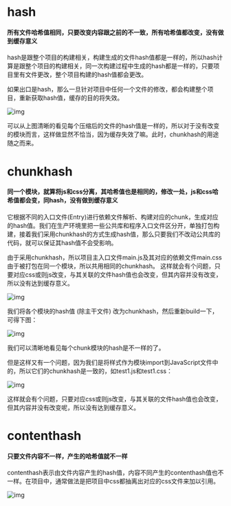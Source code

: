 # hash

#### 所有文件哈希值相同，只要改变内容跟之前的不一致，所有哈希值都改变，没有做到缓存意义

hash是跟整个项目的构建相关，构建生成的文件hash值都是一样的，所以hash计算是跟整个项目的构建相关，同一次构建过程中生成的hash都是一样的，只要项目里有文件更改，整个项目构建的hash值都会更改。

如果出口是hash，那么一旦针对项目中任何一个文件的修改，都会构建整个项目，重新获取hash值，缓存的目的将失效。

![img](https://img4.sycdn.imooc.com/5b8e4ac400013c9410640580.jpg)

可以从上图清晰的看见每个压缩后的文件的hash值是一样的，所以对于没有改变的模块而言，这样做显然不恰当，因为缓存失效了嘛。此时，chunkhash的用途随之而来。



# chunkhash

#### 同一个模块，就算将js和css分离，其哈希值也是相同的，修改一处，js和css哈希值都会变，同hash，没有做到缓存意义



它根据不同的入口文件(Entry)进行依赖文件解析、构建对应的chunk，生成对应的hash值。我们在生产环境里把一些公共库和程序入口文件区分开，单独打包构建，接着我们采用chunkhash的方式生成hash值，那么只要我们不改动公共库的代码，就可以保证其hash值不会受影响。

由于采用chunkhash，所以项目主入口文件main.js及其对应的依赖文件main.css由于被打包在同一个模块，所以共用相同的chunkhash。
 这样就会有个问题，只要对应css或则js改变，与其关联的文件hash值也会改变，但其内容并没有改变，所以没有达到缓存意义。

![img](https://img1.sycdn.imooc.com/5b8e4ac400014b1011990453.jpg)

我们将各个模块的hash值 (除主干文件) 改为chunkhash，然后重新build一下，可得下图：

![img](https://img1.sycdn.imooc.com/5b8e4ac40001b2bf10700575.jpg)

我们可以清晰地看见每个chunk模块的hash是不一样的了。

但是这样又有一个问题，因为我们是将样式作为模块import到JavaScript文件中的，所以它们的chunkhash是一致的，如test1.js和test1.css：

![img](https://img1.sycdn.imooc.com/5b8e4ac5000126a207120472.jpg)

这样就会有个问题，只要对应css或则js改变，与其关联的文件hash值也会改变，但其内容并没有改变呢，所以没有达到缓存意义。



# contenthash

#### 只要文件内容不一样，产生的哈希值就不一样

contenthash表示由文件内容产生的hash值，内容不同产生的contenthash值也不一样。在项目中，通常做法是把项目中css都抽离出对应的css文件来加以引用。

![img](https://img1.sycdn.imooc.com/5b8e4ac5000167de10240572.jpg)

 


